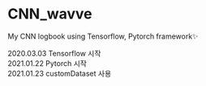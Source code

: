 # CNN_wavve
My CNN logbook using Tensorflow, Pytorch framework:sparkles:  
  
2020.03.03 Tensorflow 시작  
2021.01.22 Pytorch 시작  
2021.01.23 customDataset 사용  
